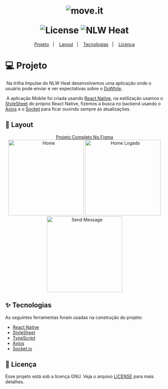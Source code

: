 <h1 align="center">
  <img alt="move.it" title="move.it" src="https://user-images.githubusercontent.com/51729214/138567994-cdabbd91-3fba-4a0d-98a3-5e52e7061595.png" />
  <p></p>
  <img alt="License" src="https://img.shields.io/static/v1?label=license&message=MIT&color=8257E5&labelColor=121229">
  <img src="https://img.shields.io/static/v1?label=NLW%20Heat&message=2021&color=8257E5&labelColor=121229" alt="NLW Heat" />
</h1>

<p align="center">
  <a href="#title">Projeto</a>&nbsp;&nbsp;&nbsp;|&nbsp;&nbsp;&nbsp; 
  <a href="#preview">Layout</a>&nbsp;&nbsp;&nbsp;|&nbsp;&nbsp;&nbsp;
  <a href="#technologies">Tecnologias</a>&nbsp;&nbsp;&nbsp;|&nbsp;&nbsp;&nbsp; 
  <a href="#license">Licença</a>
</p>

<h1 id="title">💻 Projeto</h1>

<p>&nbsp;Na trilha Impulse do NLW Heat desenvolvemos uma aplicação onde o usuário pode enviar e ver expectativas sobre o <a href="https://dowhile.io">DoWhile</a>.
<p>&nbsp;A aplicação Mobile foi criada usando <a href="https://reactnative.dev/">React Native</a>, na estilização usamos o <a href="https://reactnative.dev/docs/stylesheet">StyleSheet</a> do próprio React Native, fizemos a busca no backend usando o <a href="https://axios-http.com">Axios</a> e o <a href="https://socket.io">Socket</a> para ficar ouvindo sempre as atualizações.</p>

<h2 id="preview">🔖 Layout</h2>

<div align="center">
  <a href="https://www.figma.com/file/dHRcfP1zuFY2GsCCKAKUCm/%5BNLW-Heat---Mission%3A-Impulse%5D-DoWhile2021-(Community)?node-id=61419%3A92">Projeto Completo No Figma</a>
</div>

<div align="center">
  <img alt="Home" title="Home" src="https://user-images.githubusercontent.com/51729214/138604363-6cc38113-5ad1-4331-be74-35fab38c3465.png"  width="240"/>
  <img alt="Home Logado" title="Home Logado" src="https://user-images.githubusercontent.com/51729214/138604364-068ef95f-6673-4f15-962e-5f4da02ebf53.png" width="240" />
  <img alt="Send Message" title="Send Message" src="https://user-images.githubusercontent.com/51729214/138604367-585561bb-87ca-40bf-9a28-8c115c4905d3.png" width="240" />
</div>

<h2 id="technologies">✨ Tecnologias</h2>

As seguintes ferramentas foram usadas na construção do projeto:

- [React Native](https://reactnative.dev/)
- [StyleSheet](https://reactnative.dev/docs/stylesheet)
- [TypeScript](https://blog.rocketseat.com.br/typescript-vantagens-mitos-conceitos/)
- [Axios](https://axios-http.com)
- [Socket.io](https://socket.io)

<h2 id="license">📄 Licença</h2>

Esse projeto está sob a licença GNU. Veja o arquivo [LICENSE](LICENSE) para mais detalhes.
